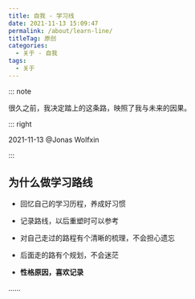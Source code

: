 ```yaml
---
title: 自我 - 学习线
date: 2021-11-13 15:09:47
permalink: /about/learn-line/
titleTag: 原创
categories:
  - 关于 - 自我
tags:
  - 关于
---
```


::: note

很久之前，我决定踏上的这条路，映照了我与未来的因果。

::: right

2021-11-13 @Jonas Wolfxin

:::

<!-- more -->



## 为什么做学习路线

- 回忆自己的学习历程，养成好习惯

- 记录路线，以后重塑时可以参考

- 对自己走过的路程有个清晰的梳理，不会担心遗忘

- 后面走的路有个规划，不会迷茫

- **性格原因，喜欢记录**

......



